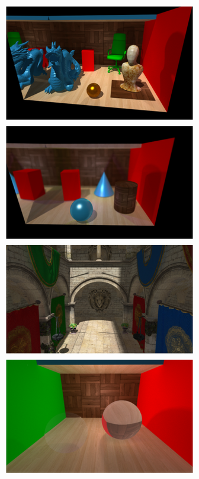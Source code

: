 
![Alt text](DragonScene.png?raw=true "DragonScene")


![Alt text](Primitives.png?raw=true "Primitives")


![Alt text](Sponza.png?raw=true "Sponza")


![Alt text](Transparent_Refractive.png?raw=true "Transparent_Refractive")





